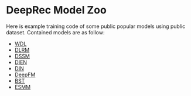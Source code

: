 # DeepRec Model Zoo

Here is example training code of some public popular models using public dataset.
Contained models are as follow:
- [WDL](WDL/README.md)
- [DLRM](DLRM/README.md)
- [DSSM](DSSM/README.md)
- [DIEN](DIEN/README.md)
- [DIN](DIN/README.md)
- [DeepFM](DeepFM/README.md)
- [BST](BST/README.md)
- [ESMM](ESMM/README.md)
